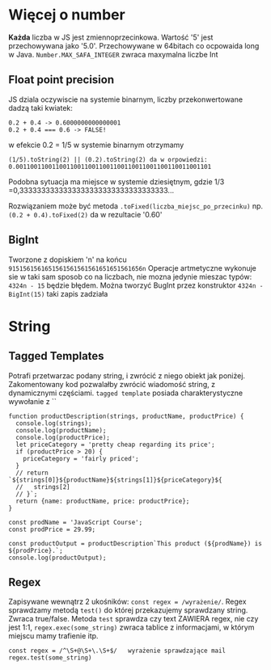 # Więcej o number
**Każda** liczba w JS jest zmiennoprzecinkowa. Wartość '5' jest przechowywana jako '5.0'. Przechowywane w 64bitach co ocpowaida long w Java. `Number.MAX_SAFA_INTEGER` zwraca maxymalna liczbe Int

## Float point precision

JS dziala oczywiscie na systemie binarnym, liczby przekonwertowane dadzą taki kwiatek:
```
0.2 + 0.4 -> 0.6000000000000001
0.2 + 0.4 === 0.6 -> FALSE!
```
w efekcie 0.2 = 1/5 w systemie binarnym otrzymamy
```
(1/5).toString(2) || (0.2).toString(2) da w orpowiedzi:
0.001100110011001100110011001100110011001100110011001101
```
Podobna sytuacja ma miejsce w systemie dziesiętnym, gdzie 1/3  =0,3333333333333333333333333333333333...

Rozwiązaniem może być metoda `.toFixed(liczba_miejsc_po_przecinku)` np.
`(0.2 + 0.4).toFixed(2)` da w rezultacie '0.60'

## BigInt
Tworzone z dopiskiem 'n' na końcu `9151561561651561561561561651651561656n` Operacje artmetyczne wykonuje sie w taki sam sposob co na liczbach, nie mozna jedynie mieszac typów: `4324n - 15` będzie błędem. Można tworzyć BugInt przez konstruktor `4324n - BigInt(15)` taki zapis zadziała


# String

## Tagged Templates

Potrafi przetwarzac podany string, i zwrócić z niego obiekt jak poniżej. Zakomentowany kod pozwalałby zwrócić wiadomość string, z dynamicznymi częściami. `tagged template` posiada charakterystyczne wywołanie z `` 
```
function productDescription(strings, productName, productPrice) {
  console.log(strings);
  console.log(productName);
  console.log(productPrice);
  let priceCategory = 'pretty cheap regarding its price';
  if (productPrice > 20) {
    priceCategory = 'fairly priced';
  }
  // return `${strings[0]}${productName}${strings[1]}${priceCategory}${
  //   strings[2]
  // }`;
  return {name: productName, price: productPrice};
}

const prodName = 'JavaScript Course';
const prodPrice = 29.99;

const productOutput = productDescription`This product (${prodName}) is ${prodPrice}.`;
console.log(productOutput);
```

## Regex
Zapisywane wewnątrz 2 ukośników: `const regex = /wyrażenie/`. Regex sprawdzamy metodą `test()` do której przekazujemy sprawdzany string. Zwraca true/false. Metoda `test` sprawdza czy text ZAWIERA regex, nie czy jest 1:1, `regex.exec(some_string)` zwraca tablice z informacjami, w którym miejscu mamy trafienie itp. 
```
const regex = /^\S+@\S+\.\S+$/   wyrażenie sprawdzające mail
regex.test(some_string)
```